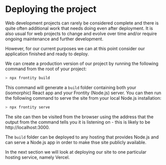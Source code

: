 # Deploying the project

Web development projects can rarely be considered complete and there is quite often additional work that needs doing even after deployment. It is also usual for web projects to change and evolve over time and/or require ongoing maintenance and further development.

However, for our current purposes we can at this point consider our application finished and ready to deploy.

We can create a production version of our project by running the following command from the root of your project:

```bash
> npx frontity build
```

This command will generate a `build` folder containing both your (isomorphic) React app and your Frontity (Node.js) server. You can then run the following command to serve the site from your local Node.js installation:

```bash
> npx frontity serve
```

The site can then be visited from the browser using the address that the output from the command tells you it is listening on - this is likely to be http://localhost:3000.

The `build` folder can be deployed to any hosting that provides Node.js and can serve a Node.js app in order to make thse site publicly available.

In the next section we will look at deploying our site to one particular hosting service, namely Vercel.
